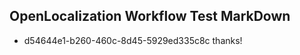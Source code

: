 ## OpenLocalization Workflow Test MarkDown
* d54644e1-b260-460c-8d45-5929ed335c8c thanks!

<!--HONumber=Sep16_HO1-->


